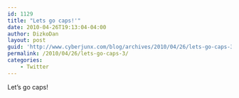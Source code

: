 ```yaml
---
id: 1129
title: "Lets go caps!'"
date: 2010-04-26T19:13:04-04:00
author: DizkoDan
layout: post
guid: 'http://www.cyberjunx.com/blog/archives/2010/04/26/lets-go-caps-3/'
permalink: /2010/04/26/lets-go-caps-3/
categories:
    - Twitter
---
```


Let’s go caps!